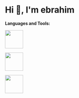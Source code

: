 # Hi 👋, I'm ebrahim



**Languages and Tools:**




<p style="possition : inline-block">
  <a href="https://skillicons.dev">
    <img width="60px" height="60px" src="https://user-images.githubusercontent.com/25181517/121405384-444d7300-c95d-11eb-959f-913020d3bf90.png" />
  </a>
</p>

<p >
  <a href="https://skillicons.dev">
    <img width="60px" height="60px" src="https://user-images.githubusercontent.com/25181517/121405384-444d7300-c95d-11eb-959f-913020d3bf90.png" />
  </a>
</p>

<p >
  <a href="https://skillicons.dev">
    <img width="60px" height="60px" src="https://user-images.githubusercontent.com/25181517/121405384-444d7300-c95d-11eb-959f-913020d3bf90.png" />
  </a>
</p>



